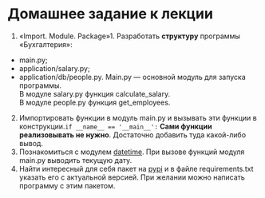 # Домашнее задание к лекции 
1. «Import. Module. Package»1. Разработать **структуру** программы «Бухгалтерия»:
- main.py;
- application/salary.py;
- application/db/people.py.
Main.py — основной модуль для запуска программы.  
В модуле salary.py функция calculate_salary.  
В модуле people.py функция get_employees.  
2. Импортировать функции в модуль main.py и вызывать эти функции в конструкции.```if __name__ == '__main__':```
**Сами функции реализовывать не нужно**. Достаточно добавить туда какой-либо вывод.
3. Познакомиться с модулем [datetime](https://pythonworld.ru/moduli/modul-datetime.html). При вызове функций модуля main.py выводить текущую дату.
4. Найти интересный для себя пакет на [pypi](https://pypi.org/) и в файле requirements.txt указать его с актуальной версией. При желании можно написать программу с этим пакетом.